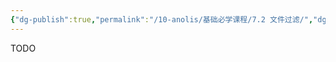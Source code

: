 ```yaml
---
{"dg-publish":true,"permalink":"/10-anolis/基础必学课程/7.2 文件过滤/","dgPassFrontmatter":true}
---
```


TODO